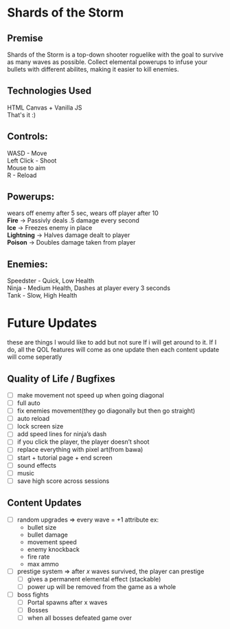 # Shards of the Storm
## Premise
Shards of the Storm is a top-down shooter roguelike with the goal to survive as many waves as possible. Collect elemental powerups to infuse your bullets with different abilites, making it easier to kill enemies.

## Technologies Used
HTML Canvas + Vanilla JS\
That's it :)
## Controls:
WASD - Move\
Left Click - Shoot\
Mouse to aim\
R - Reload

## Powerups:
wears off enemy after 5 sec, wears off player after 10\
**Fire** -> Passivly deals .5 damage every second\
**Ice** -> Freezes enemy in place\
**Lightning** -> Halves damage dealt to player\
**Poison** -> Doubles damage taken from player

## Enemies:
Speedster - Quick, Low Health\
Ninja - Medium Health, Dashes at player every 3 seconds\
Tank - Slow, High Health

# Future Updates
these are things I would like to add but not sure If i will get around to it. If I do, all the QOL features will come as one update then each content update will come seperatly
## Quality of Life / Bugfixes
- [ ]  make movement not speed up when going diagonal
- [ ]  full auto
- [ ]  fix enemies movement(they go diagonally but then go straight)
- [ ]  auto reload
- [ ]  lock screen size
- [ ]  add speed lines for ninja’s dash
- [ ]  if you click the player, the player doesn’t shoot
- [ ]  replace everything with pixel art(from bawa)
- [ ]  start + tutorial page + end screen
- [ ]  sound effects
- [ ]  music
- [ ]  save high score across sessions

## Content Updates
- [ ]  random upgrades ⇒ every wave = +1 attribute ex:
    - bullet size
    - bullet damage
    - movement speed
    - enemy knockback
    - fire rate
    - max ammo
- [ ]  prestige system ⇒ after *x* waves survived, the player can prestige
    - [ ]  gives a permanent elemental effect (stackable)
    - [ ]  power up will be removed from the game as a whole
- [ ]  boss fights
    - [ ]  Portal spawns after x waves
    - [ ]  Bosses
    - [ ]  when all bosses defeated game over
